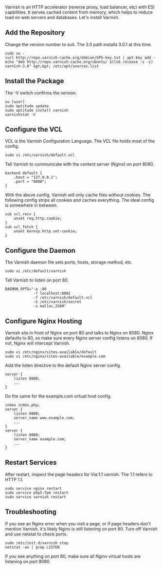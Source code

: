 Varnish is an HTTP accelerator (reverse proxy, load balancer, etc) with ESI capbilities. It serves cached content from memory, which helps to reduce load on web servers and databases. Let's install Varnish.

## Add the Repository

Change the version number to suit. The 3.0 path installs 3.0.1 at this time.

```
sudo su -
curl http://repo.varnish-cache.org/debian/GPG-key.txt | apt-key add -
echo "deb http://repo.varnish-cache.org/ubuntu/ $(lsb_release -s -c) varnish-3.0" &gt;&gt; /etc/apt/sources.list
```

## Install the Package

The -V switch confirms the version.

```
su [user]
sudo aptitude update
sudo aptitude install varnish
varnishstat -V
```

## Configure the VCL

VCL is the Varnish Configuration Language. The VCL file holds most of the config.

```
sudo vi /etc/varnish/default.vcl
```

Tell Varnish to communicate with the content server (Nginx) on port 8080.

```
backend default {
    .host = "127.0.0.1";
    .port = "8080";
}
```

With the above config, Varnish will only cache files without cookies. The following config strips all cookies and caches everything. The ideal config is somewhere in between.

```
sub vcl_recv {
    unset req.http.cookie;
}
sub vcl_fetch {
    unset beresp.http.set-cookie;
}
```

## Configure the Daemon

The Varnish daemon file sets ports, hosts, storage method, etc.

```
sudo vi /etc/default/varnish
```

Tell Varnish to listen on port 80.

```
DAEMON_OPTS="-a :80
             -T localhost:6082
             -f /etc/varnish/default.vcl
             -S /etc/varnish/secret
             -s malloc,256M"
```

## Configure Nginx Hosting

Varnish sits in front of Nginx on port 80 and talks to Nginx on 8080. Nginx defaults to 80, so make sure every Nginx server config listens on 8080. If not, Nginx will intercept Varnish.

```
sudo vi /etc/nginx/sites-available/default
sudo vi /etc/nginx/sites-available/example.com
```

Add the listen directive to the default Nginx server config.

```
server {
    listen 8080;
    ...
}
```

Do the same for the example.com virtual host config.

```
index index.php;
server {
    listen 8080;
    server_name www.example.com;
    ...
}
server {
    listen 8080;
    server_name example.com;
    ...
}
```

## Restart Services

After restart, inspect the page headers for Via:1.1 varnish. The 1.1 refers to HTTP 1.1.

```
sudo service nginx restart
sudo service php5-fpm restart
sudo service varnish restart
```

## Troubleshooting

If you see an Nginx error when you visit a page, or if page headers don't mention Varnish, it's likely Nginx is still listening on port 80. Turn off Varnish and use netstat to check ports.

```
sudo /etc/init.d/varnish stop
netstat -an | grep LISTEN
```

If you see anything on port 80, make sure all Nginx virtual hosts are listening on port 8080.
